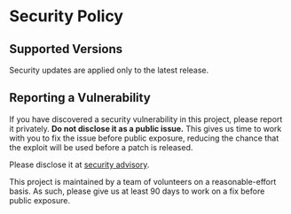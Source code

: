 # Security Policy

## Supported Versions

Security updates are applied only to the latest release.

## Reporting a Vulnerability

If you have discovered a security vulnerability in this project, please report it privately. **Do not disclose it as a public issue.** This gives us time to work with you to fix the issue before public exposure, reducing the chance that the exploit will be used before a patch is released.

Please disclose it at [security advisory](https://github.com/geodacenter/geoda-lib/security/advisories/new).

This project is maintained by a team of volunteers on a reasonable-effort basis. As such, please give us at least 90 days to work on a fix before public exposure.
